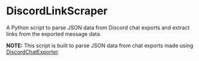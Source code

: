 # DiscordLinkScraper
A Python script to parse JSON data from Discord chat exports and extract links from the exported message data.

**NOTE:** This script is built to parse JSON data from chat exports made using [DiscordChatExporter](https://github.com/Tyrrrz/DiscordChatExporter).

